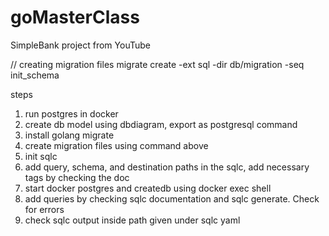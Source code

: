 # goMasterClass
SimpleBank project from YouTube

// creating migration files
migrate create -ext sql -dir db/migration -seq init_schema

steps
1. run postgres in docker
2. create db model using dbdiagram, export as postgresql command
3. install golang migrate
4. create migration files using command above
5. init sqlc
6. add query, schema, and destination paths in the sqlc, add necessary tags by checking the doc
7. start docker postgres and createdb using docker exec shell
8. add queries by checking sqlc documentation and sqlc generate. Check for errors
9. check sqlc output inside path given under sqlc yaml